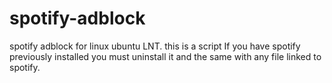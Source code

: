 # spotify-adblock
spotify adblock for linux ubuntu LNT.
 this is a script 
 If you have spotify previously installed you must uninstall it and the same with any file linked to spotify.
